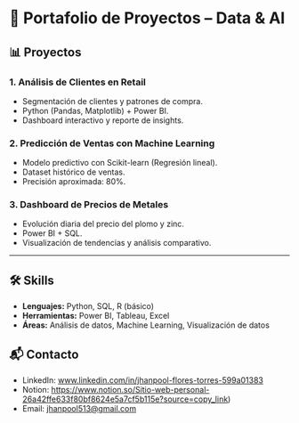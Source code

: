# 🚀 Portafolio de Proyectos – Data & AI  

## 📊 Proyectos

### 1. Análisis de Clientes en Retail
- Segmentación de clientes y patrones de compra.  
- Python (Pandas, Matplotlib) + Power BI.  
- Dashboard interactivo y reporte de insights.  

### 2. Predicción de Ventas con Machine Learning
- Modelo predictivo con Scikit-learn (Regresión lineal).  
- Dataset histórico de ventas.  
- Precisión aproximada: 80%.  

### 3. Dashboard de Precios de Metales
- Evolución diaria del precio del plomo y zinc.  
- Power BI + SQL.  
- Visualización de tendencias y análisis comparativo.  

---
## 🛠️ Skills
- **Lenguajes:** Python, SQL, R (básico)  
- **Herramientas:** Power BI, Tableau, Excel  
- **Áreas:** Análisis de datos, Machine Learning, Visualización de datos  

## 📬 Contacto
- LinkedIn: www.linkedin.com/in/jhanpool-flores-torres-599a01383 
- Notion: https://www.notion.so/Sitio-web-personal-26a42ffe633f80bf8624e5a7cf5b115e?source=copy_link)
- Email: jhanpool513@gmail.com
